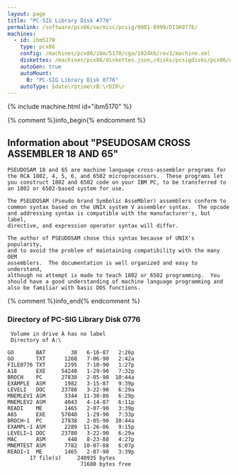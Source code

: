 ```yaml
---
layout: page
title: "PC-SIG Library Disk #776"
permalink: /software/pcx86/sw/misc/pcsig/0001-0999/DISK0776/
machines:
  - id: ibm5170
    type: pcx86
    config: /machines/pcx86/ibm/5170/cga/1024kb/rev3/machine.xml
    diskettes: /machines/pcx86/diskettes.json,/disks/pcsigdisks/pcx86/diskettes.json
    autoGen: true
    autoMount:
      B: "PC-SIG Library Disk 0776"
    autoType: $date\r$time\rB:\rDIR\r
---
```


{% include machine.html id="ibm5170" %}

{% comment %}info_begin{% endcomment %}

## Information about "PSEUDOSAM CROSS ASSEMBLER 18 AND 65"

    PSEUDOSAM 18 and 65 are machine language cross-assembler programs for
    the RCA 1802, 4, 5, 6, and 6502 microprocessors.  These programs let
    you construct 1802 and 6502 code on your IBM PC, to be transferred to
    an 1802 or 6502-based system for use.
    
    The PSEUDOSAM (Pseudo brand Symbolic AsseMbler) assemblers conform to
    common syntax based on the UNIX system V assembler syntax.  The opcode
    and addressing syntax is compatible with the manufacturer's, but label,
    directive, and expression operator syntax will differ.
    
    The author of PSEUDOSAM chose this syntax because of UNIX's popularity,
    and to avoid the problem of maintaining compatibility with the many OEM
    assemblers.  The documentation is well organized and easy to understand,
    although no attempt is made to teach 1802 or 6502 programming.  You
    should have a good understanding of machine language programming and
    also be familiar with basic DOS functions.
{% comment %}info_end{% endcomment %}


### Directory of PC-SIG Library Disk 0776

     Volume in drive A has no label
     Directory of A:\

    GO       BAT        38   6-16-87   2:26p
    GO       TXT      1268   7-06-90   2:42a
    FILE0776 TXT      2295   7-10-90   1:27p
    A18      EXE     54240   1-29-90   7:32p
    BROCH    PC      27838   2-05-90  10:44a
    EXAMPLE  ASM      1982   3-15-87   9:39p
    LEVELI   DOC     23780   3-22-90   6:29a
    MNEMLEV1 ASM      3344  11-30-86   6:29p
    MNEMLEV2 ASM      4043   4-14-87   6:11p
    READI    ME       1465   2-07-90   3:39p
    A65      EXE     57040   1-29-90   7:33p
    BROCH~1  PC      27838   2-05-90  10:44a
    EXAMPL~1 ASM      2289  11-26-86   9:15p
    LEVELI~1 DOC     23780   3-22-90   6:29a
    MAC      ASM       448   8-23-88   4:27p
    MNEMTEST ASM      7782  10-07-88   6:07p
    READI~1  ME       1465   2-07-90   3:39p
           17 file(s)     240935 bytes
                           71680 bytes free
